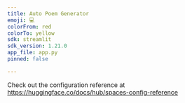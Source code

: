 ```yaml
---
title: Auto Poem Generator
emoji: 💻
colorFrom: red
colorTo: yellow
sdk: streamlit
sdk_version: 1.21.0
app_file: app.py
pinned: false

---
```


Check out the configuration reference at https://huggingface.co/docs/hub/spaces-config-reference